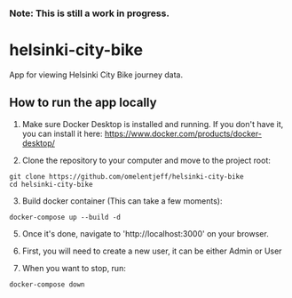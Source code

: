 ### Note: This is still a work in progress.

# helsinki-city-bike
App for viewing Helsinki City Bike journey data.

## How to run the app locally
1. Make sure Docker Desktop is installed and running. If you don't have it, you can install it here: https://www.docker.com/products/docker-desktop/
   
2. Clone the repository to your computer and move to the project root:


  ```
git clone https://github.com/omelentjeff/helsinki-city-bike
cd helsinki-city-bike
  ```
  
3. Build docker container (This can take a few moments):
```
docker-compose up --build -d
```

5. Once it's done, navigate to 'http://localhost:3000' on your browser.

6. First, you will need to create a new user, it can be either Admin or User
  
7. When you want to stop, run:

```
docker-compose down
```
